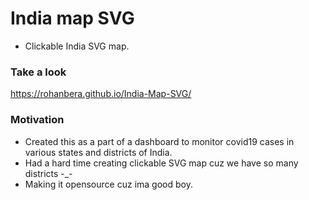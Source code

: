# India map SVG

- Clickable India SVG map.

### Take a look

<https://rohanbera.github.io/India-Map-SVG/>

### Motivation

- Created this as a part of a dashboard to monitor covid19 cases in various states and districts of India.
- Had a hard time creating clickable SVG map cuz we have so many districts -_-
- Making it opensource cuz ima good boy.